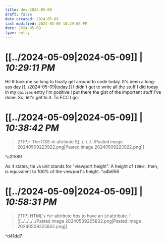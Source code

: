 ```yaml
---
title: dev-2024-05-09
draft: false
date created: 2024-05-09
last modified: 2024-05-09 10:29:06 PM
date: 2024-05-09
type: entry
---
```


# **[[../2024-05-09|2024-05-09]]** | *10:29:11 PM*

Hi! It took me so long to finally get around to code today. It's been a long-ass day [[../2024-05-09|today.]] I didn't get to write all the stuff I did today in my `dailies` entry I'm positive I put there the gist of the important stuff I've done. So, let's get to it. To FCC I go.

# **[[../2024-05-09|2024-05-09]]** | *10:38:42 PM*

>[!TIP]- The CSS `vh` attribute
>![[../../../../Pasted image 20240509223922.png|Pasted image 20240509223922.png]]

^a2f589

As it states, tie `vh` unit stands for "viewport height". A height of `100vh`, then, is equivalent to 100% of the viewport's height. ^a4b656

# **[[../2024-05-09|2024-05-09]]** | *10:58:31 PM*


>[!TIP] HTML's `for` attribute *has* to have an `id` attribute.
>![[../../../../Pasted image 20240509225832.png|Pasted image 20240509225832.png]]

^d41dd7
